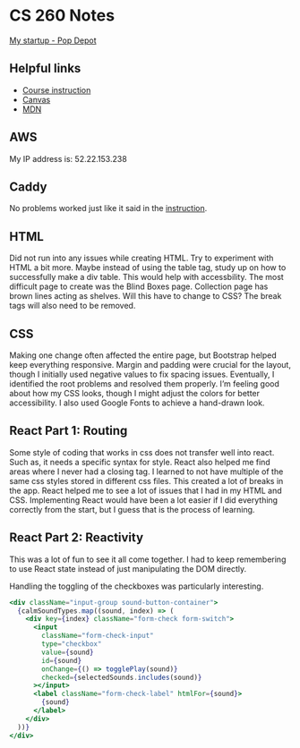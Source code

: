 # CS 260 Notes

[My startup - Pop Depot](https://popdepot.click)

## Helpful links

- [Course instruction](https://github.com/webprogramming260)
- [Canvas](https://byu.instructure.com)
- [MDN](https://developer.mozilla.org)

## AWS

My IP address is: 52.22.153.238 


## Caddy

No problems worked just like it said in the [instruction](https://github.com/webprogramming260/.github/blob/main/profile/webServers/https/https.md).

## HTML

Did not run into any issues while creating HTML. Try to experiment with HTML a bit more. Maybe instead of using the table tag, study up on how to successfully make a div table. This would help with accessbility. The most difficult page to create was the Blind Boxes page. Collection page has brown lines acting as shelves. Will this have to change to CSS? The break tags will also need to be removed. 

## CSS

Making one change often affected the entire page, but Bootstrap helped keep everything responsive. Margin and padding were crucial for the layout, though I initially used negative values to fix spacing issues. Eventually, I identified the root problems and resolved them properly. I’m feeling good about how my CSS looks, though I might adjust the colors for better accessibility. I also used Google Fonts to achieve a hand-drawn look.

## React Part 1: Routing

Some style of coding that works in css does not transfer well into react. Such as, it needs a specific syntax for style. React also helped me find areas where I never had a closing tag. I learned to not have multiple of the same css styles stored in different css files. This created a lot of breaks in the app. React helped me to see a lot of issues that I had in my HTML and CSS. Implementing React would have been a lot easier if I did everything correctly from the start, but I guess that is the process of learning.

## React Part 2: Reactivity

This was a lot of fun to see it all come together. I had to keep remembering to use React state instead of just manipulating the DOM directly.

Handling the toggling of the checkboxes was particularly interesting.

```jsx
<div className="input-group sound-button-container">
  {calmSoundTypes.map((sound, index) => (
    <div key={index} className="form-check form-switch">
      <input
        className="form-check-input"
        type="checkbox"
        value={sound}
        id={sound}
        onChange={() => togglePlay(sound)}
        checked={selectedSounds.includes(sound)}
      ></input>
      <label className="form-check-label" htmlFor={sound}>
        {sound}
      </label>
    </div>
  ))}
</div>
```
